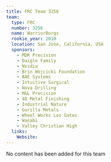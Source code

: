 ```yaml
---
title: FRC Team 3256
team:
  type: FRC
  number: 3256
  name: WarriorBorgs
  rookie_year: 2010
  location: San Jose, California, USA
  sponsors:
    - MDR Precision
    - Daigle Family
    - Nvidia
    - Brin Wojcicki Foundation
    - BAE Systems
    - Intuitive Surgical
    - Nova Drilling
    - M&L Precision
    - 4D Metal Finishing
    - Industrial Nature
    - Gorilla Metals
    - Wheel Works Los Gatos
    - Wasabi
    - Valley Christian High
  links:
    Website: 
---
```

No content has been added for this team